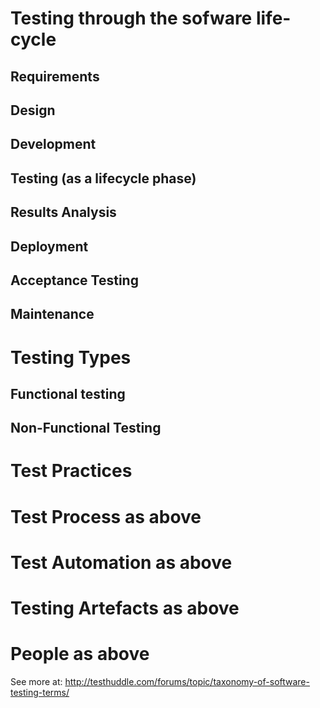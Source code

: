 # Testing through the sofware life-cycle
## Requirements
## Design
## Development
## Testing (as a lifecycle phase)
## Results Analysis
## Deployment
## Acceptance Testing
## Maintenance

# Testing Types
## Functional testing
## Non-Functional Testing

# Test Practices

# Test Process as above

# Test Automation as above

# Testing Artefacts as above

# People as above

See more at: http://testhuddle.com/forums/topic/taxonomy-of-software-testing-terms/
